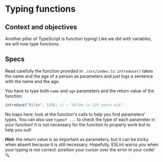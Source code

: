 # Typing functions

## Context and objectives

Another pillar of TypeScript is function typing! Like we did with variables, we will now type functions.

## Specs

Read carefully the function provided in `./src/index.ts`: `introduce()` takes the name and the age of a person as parameters and just logs a sentence with the name and the age.

You have to type both `name` and `age` parameters and the return value of the function.

```typescript
introduce("Bilbo", 129); // → "Bilbo is 129 years old."
```

No traps here: look at the function's calls to help you find parameters' types. You can also use `typeof ...` to check the type of each parameter in your function! It is not necessary for the function to properly work but to help you out!

**Hint**: the return value is as important as parameters, but it can be tricky when absent because it is still necessary. Hopefully, ESLint warns you when your typing is not correct: position your cursor over the error in your code! 🔍
